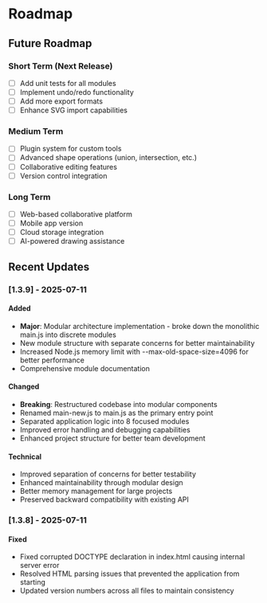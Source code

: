 # Roadmap

## Future Roadmap

### Short Term (Next Release)
- [ ] Add unit tests for all modules
- [ ] Implement undo/redo functionality
- [ ] Add more export formats
- [ ] Enhance SVG import capabilities

### Medium Term
- [ ] Plugin system for custom tools
- [ ] Advanced shape operations (union, intersection, etc.)
- [ ] Collaborative editing features
- [ ] Version control integration

### Long Term
- [ ] Web-based collaborative platform
- [ ] Mobile app version
- [ ] Cloud storage integration
- [ ] AI-powered drawing assistance

## Recent Updates

### [1.3.9] - 2025-07-11

#### Added
- **Major**: Modular architecture implementation - broke down the monolithic main.js into discrete modules
- New module structure with separate concerns for better maintainability
- Increased Node.js memory limit with --max-old-space-size=4096 for better performance
- Comprehensive module documentation

#### Changed
- **Breaking**: Restructured codebase into modular components
- Renamed main-new.js to main.js as the primary entry point
- Separated application logic into 8 focused modules
- Improved error handling and debugging capabilities
- Enhanced project structure for better team development

#### Technical
- Improved separation of concerns for better testability
- Enhanced maintainability through modular design
- Better memory management for large projects
- Preserved backward compatibility with existing API

### [1.3.8] - 2025-07-11

#### Fixed
- Fixed corrupted DOCTYPE declaration in index.html causing internal server error
- Resolved HTML parsing issues that prevented the application from starting
- Updated version numbers across all files to maintain consistency
